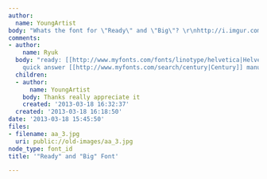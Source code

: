 ```yaml
---
author:
  name: YoungArtist
body: "Whats the font for \"Ready\" and \"Big\"? \r\nhttp://i.imgur.com/ft6jgah.jpg"
comments:
- author:
    name: Ryuk
  body: "ready: [[http://www.myfonts.com/fonts/linotype/helvetica|Helvetica Black]]\r\nBIG:
    quick answer [[http://www.myfonts.com/search/century|Century]] manually stretched"
  children:
  - author:
      name: YoungArtist
    body: Thanks really appreciate it
    created: '2013-03-18 16:32:37'
  created: '2013-03-18 16:18:50'
date: '2013-03-18 15:45:50'
files:
- filename: aa_3.jpg
  uri: public://old-images/aa_3.jpg
node_type: font_id
title: '"Ready" and "Big" Font'

---
```

